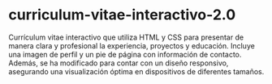 # curriculum-vitae-interactivo-2.0
Currículum vitae interactivo que utiliza HTML y CSS para presentar de manera clara y profesional la experiencia, proyectos y educación. Incluye una imagen de perfil y un pie de página con información de contacto. Además, se ha modificado para contar con un diseño responsivo, asegurando una visualización óptima en dispositivos de diferentes tamaños.
